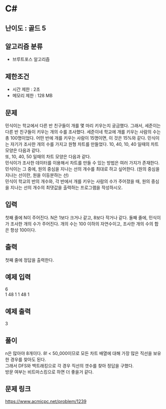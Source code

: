 # C#

## 난이도 : 골드 5

## 알고리즘 분류
  - 브루트포스 알고리즘

## 제한조건
  - 시간 제한 : 2초
  - 메모리 제한 : 128 MB

## 문제
민식이는 학교에서 다른 반 친구들이 개를 몇 마리 키우는지 궁금했다. 그래서, 세준이는 다른 반 친구들이 키우는 개의 수를 조사했다. 세준이네 학교에 개를 키우는 사람의 수는 총 100명이었다. 어떤 반에 개를 키우는 사람이 15명이면, 이 것은 15%와 같다.
민식이는 자기가 조사한 개의 수를 가지고 원형 차트를 만들었다. 10, 40, 10, 40 일때의 차트 모양은 다음과 같다.<br/>
또, 10, 40, 50 일때의 차트 모양은 다음과 같다.<br/>
민식이가 조사한 데이터를 이용해서 차트를 만들 수 있는 방법은 여러 가지가 존재한다. 민식이는 그 중에, 원의 중심을 지나는 선의 개수를 최대로 하고 싶어한다. (원의 중심을 지나는 선이란, 원을 이등분하는 선)<br/>
민식이 학교의 반의 개수와, 각 반에서 개를 키우는 사람의 수가 주어졌을 때, 원의 중심을 지나는 선의 개수의 최댓값을 출력하는 프로그램을 작성하시오.<br/>


## 입력
첫째 줄에 N이 주어진다. N은 1보다 크거나 같고, 8보다 작거나 같다. 둘째 줄에, 민식이가 조사한 개의 수가 주어진다. 개의 수는 100 이하의 자연수이고, 조사한 개의 수의 합은 항상 100이다.<br/>


## 출력
첫째 줄에 정답을 출력한다.<br/>


## 예제 입력
6<br/>
1 48 1 1 48 1<br/>


## 예제 출력
3<br/>


## 풀이
n은 많아야 8개이다. 8! < 50_000이므로 모든 차트 배열에 대해 가장 많은 직선을 보유한 경우를 찾아도 된다.<br/>
그래서 DFS와 백트래킹으로 각 경우 직선의 갯수를 찾아 정답을 구했다.<br/>
방문 여부는 비트마스킹으로 하면 더 좋을거 같다.<br/>


## 문제 링크
https://www.acmicpc.net/problem/1239